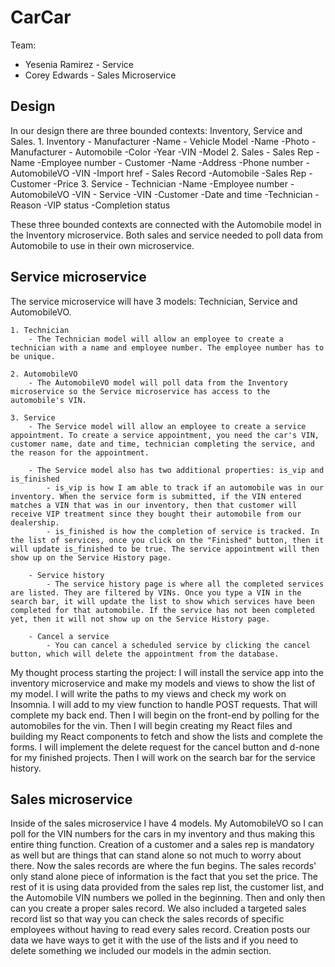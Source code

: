 # CarCar

Team:

* Yesenia Ramirez - Service
* Corey Edwards - Sales Microservice

## Design
In our design there are three bounded contexts: Inventory, Service and Sales.
    1. Inventory
        - Manufacturer
            -Name 
        - Vehicle Model
            -Name
            -Photo
            -Manufacturer 
        - Automobile 
            -Color
            -Year
            -VIN
            -Model
    2. Sales
        - Sales Rep
            -Name
            -Employee number
        - Customer 
            -Name
            -Address
            -Phone number
        - AutomobileVO
            -VIN
            -Import href
        - Sales Record
            -Automobile
            -Sales Rep
            -Customer
            -Price
    3. Service
        - Technician
            -Name
            -Employee number
        - AutomobileVO
            -VIN
        - Service
            -VIN
            -Customer
            -Date and time
            -Technician
            -Reason
            -VIP status
            -Completion status

These three bounded contexts are connected with the Automobile model in the Inventory microservice. Both sales and service needed to poll data from Automobile to use in their own microservice. 


## Service microservice

The service microservice will have 3 models: Technician, Service and AutomobileVO. 

    1. Technician
        - The Technician model will allow an employee to create a technician with a name and employee number. The employee number has to be unique. 

    2. AutomobileVO
        - The AutomobileVO model will poll data from the Inventory microservice so the Service microservice has access to the automobile's VIN. 

    3. Service
        - The Service model will allow an employee to create a service appointment. To create a service appointment, you need the car's VIN, customer name, date and time, technician completing the service, and the reason for the appointment. 

        - The Service model also has two additional properties: is_vip and is_finished
            - is_vip is how I am able to track if an automobile was in our inventory. When the service form is submitted, if the VIN entered matches a VIN that was in our inventory, then that customer will receive VIP treatment since they bought their automobile from our dealership. 
            - is_finished is how the completion of service is tracked. In the list of services, once you click on the "Finished" button, then it will update is_finished to be true. The service appointment will then show up on the Service History page. 

        - Service history 
            - The service history page is where all the completed services are listed. They are filtered by VINs. Once you type a VIN in the search bar, it will update the list to show which services have been completed for that automobile. If the service has not been completed yet, then it will not show up on the Service History page. 

        - Cancel a service
            - You can cancel a scheduled service by clicking the cancel button, which will delete the appointment from the database. 

My thought process starting the project: 
I will install the service app into the inventory microservice and make my models and views to show the list of my model. I will write the paths to my views and check my work on Insomnia. I will add to my view function to handle POST requests. That will complete my back end. Then I will begin on the front-end by polling for the automobiles for the vin. Then I will begin creating my React files and building my React components to fetch and show the lists and complete the forms. I will implement the delete request for the cancel button and d-none for my finished projects. Then I will work on the search bar for the service history. 

## Sales microservice

Inside of the sales microservice I have 4 models. My AutomobileVO so I can poll for the VIN numbers for the cars in my inventory and thus making this entire thing function. Creation of a customer and a sales rep is mandatory as well but are things that can stand alone so not much to worry about there. Now the sales records are where the fun begins. The sales records' only stand alone piece of information is the fact that you set the price. The rest of it is using data provided from the sales rep list, the customer list, and the Automobile VIN numbers we polled in the beginning. Then and only then can you create a proper sales record. We also included a targeted sales record list so that way you can check the sales records of specific employees without having to read every sales record. Creation posts our data we have ways to get it with the use of the lists and if you need to delete something we included our models in the admin section.